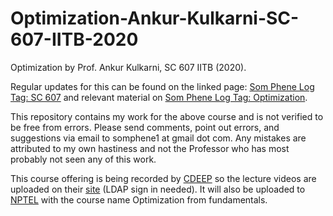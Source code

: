 # Optimization-Ankur-Kulkarni-SC-607-IITB-2020
Optimization by Prof. Ankur Kulkarni, SC 607 IITB (2020).

Regular updates for this can be found on the linked page: [Som Phene Log Tag: SC 607](https://somphene.github.io/tags/#SC%20607) and relevant material on [Som Phene Log Tag: Optimization](https://somphene.github.io/tags/#Optimization).

This repository contains my work for the above course and is not verified to be free from errors. Please send comments, point out errors, and suggestions via email to somphene1 at gmail dot com. Any mistakes are attributed to my own hastiness and not the Professor who has most probably not seen any of this work. 

This course offering is being recorded by [CDEEP](http://www.cdeep.iitb.ac.in/) so the lecture videos are uploaded on their [site](http://www.cdeep.iitb.ac.in/vod/vodCloud/course_intra.php?ccode=320) (LDAP sign in needed). It will also be uploaded to [NPTEL](https://nptel.ac.in/) with the course name Optimization from fundamentals.

